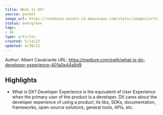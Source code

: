 ```yaml
---
title: What Is DX?
source: pocket
image_url: https://readwise-assets.s3.amazonaws.com/static/images/article4.6bc1851654a0.png
status: evergreen
tags: 
- dx 
type: articles
created: 5/14/22
updated: 4/30/22
---
```


Author: Albert Cavalcante
URL: https://medium.com/swlh/what-is-dx-developer-experience-401a0e44a9d9

## Highlights
- What is DX? Developer Experience is the equivalent of User Experience when the primary user of the product is a developer. DX cares about the developer experience of using a product, its libs, SDKs, documentation, frameworks, open-source solutions, general tools, APIs, etc.
